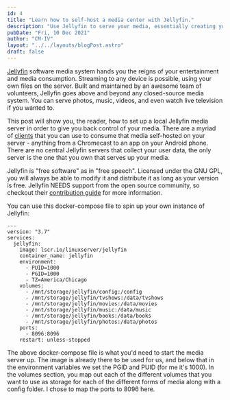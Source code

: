 ```yaml
---
id: 4
title: "Learn how to self-host a media center with Jellyfin."
description: "Use Jellyfin to serve your media, essentially creating your own cloud.  Click the link to learn more."
pubDate: "Fri, 10 Dec 2021"
author: "CM-IV"
layout: "../../layouts/blogPost.astro"
draft: false
---
```


[Jellyfin](https://jellyfin.org/) software media system hands you the reigns of your entertainment and media consumption.
Streaming to any device is possible, using your own files on the server. Built and maintained by an awesome team of volunteers, Jellyfin goes above and beyond any closed-source media system. You can serve photos, music, videos, and even
watch live television if you wanted to.

This post will show you, the reader, how to set up a local
Jellyfin media server in order to give you back control of
your media. There are a myriad of [clients](https://jellyfin.org/clients/) that you can use to consume that media self-hosted on your server - anything from a Chromecast to an app on your Android phone. There are no central Jellyfin servers that collect your user data, the only server is the one that you own that serves up your media.

Jellyfin is "free software" as in "free speech". Licensed under the GNU GPL, you will always be able to modify it and distribute it as long as your version is free. Jellyfin NEEDS
support from the open source community, so checkout their [contribution guide](https://jellyfin.org/contribute/) for more information.

You can use this docker-compose file to spin up your own instance of Jellyfin:

```
---
version: "3.7"
services:
  jellyfin:
    image: lscr.io/linuxserver/jellyfin
    container_name: jellyfin
    environment:
      - PUID=1000
      - PGID=1000
      - TZ=America/Chicago
    volumes:
      - /mnt/storage/jellyfin/config:/config
      - /mnt/storage/jellyfin/tvshows:/data/tvshows
      - /mnt/storage/jellyfin/movies:/data/movies
      - /mnt/storage/jellyfin/music:/data/music
      - /mnt/storage/jellyfin/books:/data/books
      - /mnt/storage/jellyfin/photos:/data/photos
    ports:
      - 8096:8096
    restart: unless-stopped
```

The above docker-compose file is what you'd need to start the media server up.
The image is already there to be used for us, and below that in the environment
variables we set the PGID and PUID (for me it's 1000). In the volumes section,
you map out each of the different volumes that you want to use as storage
for each of the different forms of media along with a config folder. I chose to
map the ports to 8096 here.
